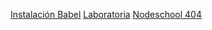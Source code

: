 [Instalación Babel](https://babeljs.io/setup#installation)
[Laboratoria](https://www.laboratoria.la/)
[Nodeschool 404](https://nodeschool.io/s/)